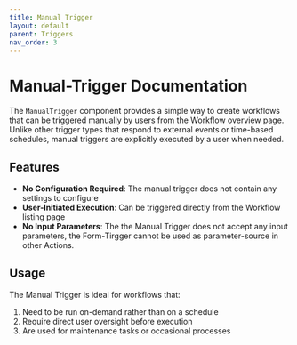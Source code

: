 ```yaml
---
title: Manual Trigger
layout: default
parent: Triggers
nav_order: 3
---
```


# Manual-Trigger Documentation

The `ManualTrigger` component provides a simple way to create workflows that can be triggered manually by users from the Workflow overview page. Unlike other trigger types that respond to external events or time-based schedules, manual triggers are explicitly executed by a user when needed.

## Features

- **No Configuration Required**: The manual trigger does not contain any settings to configure
- **User-Initiated Execution**: Can be triggered directly from the Workflow listing page
- **No Input Parameters**: The the Manual Trigger does not accept any input parameters, the Form-Tirgger cannot be used as parameter-source in other Actions.

## Usage

The Manual Trigger is ideal for workflows that:

1. Need to be run on-demand rather than on a schedule
2. Require direct user oversight before execution
3. Are used for maintenance tasks or occasional processes
